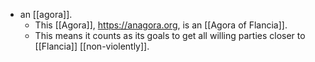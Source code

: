- an [[agora]].
  - This [[Agora]], https://anagora.org, is an [[Agora of Flancia]].
  - This means it counts as its goals to get all willing parties closer to [[Flancia]] [[non-violently]].
